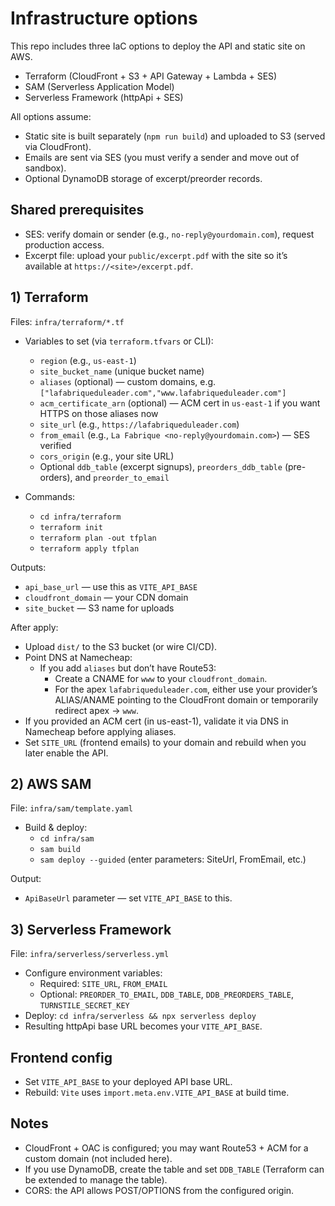 # Infrastructure options

This repo includes three IaC options to deploy the API and static site on AWS.

- Terraform (CloudFront + S3 + API Gateway + Lambda + SES)
- SAM (Serverless Application Model)
- Serverless Framework (httpApi + SES)

All options assume:
- Static site is built separately (`npm run build`) and uploaded to S3 (served via CloudFront).
- Emails are sent via SES (you must verify a sender and move out of sandbox).
- Optional DynamoDB storage of excerpt/preorder records.

## Shared prerequisites
- SES: verify domain or sender (e.g., `no-reply@yourdomain.com`), request production access.
- Excerpt file: upload your `public/excerpt.pdf` with the site so it’s available at `https://<site>/excerpt.pdf`.

## 1) Terraform

Files: `infra/terraform/*.tf`

- Variables to set (via `terraform.tfvars` or CLI):
  - `region` (e.g., `us-east-1`)
  - `site_bucket_name` (unique bucket name)
  - `aliases` (optional) — custom domains, e.g. `["lafabriqueduleader.com","www.lafabriqueduleader.com"]`
  - `acm_certificate_arn` (optional) — ACM cert in `us-east-1` if you want HTTPS on those aliases now
  - `site_url` (e.g., `https://lafabriqueduleader.com`)
  - `from_email` (e.g., `La Fabrique <no-reply@yourdomain.com>`) — SES verified
  - `cors_origin` (e.g., your site URL)
  - Optional `ddb_table` (excerpt signups), `preorders_ddb_table` (pre-orders), and `preorder_to_email`

- Commands:
  - `cd infra/terraform`
  - `terraform init`
  - `terraform plan -out tfplan`
  - `terraform apply tfplan`

Outputs:
- `api_base_url` — use this as `VITE_API_BASE`
- `cloudfront_domain` — your CDN domain
- `site_bucket` — S3 name for uploads

After apply:
- Upload `dist/` to the S3 bucket (or wire CI/CD).
- Point DNS at Namecheap:
  - If you add `aliases` but don’t have Route53:
    - Create a CNAME for `www` to your `cloudfront_domain`.
    - For the apex `lafabriqueduleader.com`, either use your provider’s ALIAS/ANAME pointing to the CloudFront domain or temporarily redirect apex → `www`.
- If you provided an ACM cert (in us-east-1), validate it via DNS in Namecheap before applying aliases.
- Set `SITE_URL` (frontend emails) to your domain and rebuild when you later enable the API.

## 2) AWS SAM

File: `infra/sam/template.yaml`

- Build & deploy:
  - `cd infra/sam`
  - `sam build`
  - `sam deploy --guided` (enter parameters: SiteUrl, FromEmail, etc.)

Output:
- `ApiBaseUrl` parameter — set `VITE_API_BASE` to this.

## 3) Serverless Framework

File: `infra/serverless/serverless.yml`

- Configure environment variables:
  - Required: `SITE_URL`, `FROM_EMAIL`
  - Optional: `PREORDER_TO_EMAIL`, `DDB_TABLE`, `DDB_PREORDERS_TABLE`, `TURNSTILE_SECRET_KEY`
- Deploy: `cd infra/serverless && npx serverless deploy`
- Resulting httpApi base URL becomes your `VITE_API_BASE`.

## Frontend config
- Set `VITE_API_BASE` to your deployed API base URL.
- Rebuild: `Vite` uses `import.meta.env.VITE_API_BASE` at build time.

## Notes
- CloudFront + OAC is configured; you may want Route53 + ACM for a custom domain (not included here).
- If you use DynamoDB, create the table and set `DDB_TABLE` (Terraform can be extended to manage the table).
- CORS: the API allows POST/OPTIONS from the configured origin.
